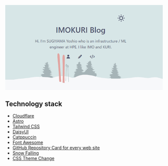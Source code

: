 <div align="center">

![Blog top page](https://github.com/IMOKURI/imokuri-com/blob/main/public/blog/new-imokuri-blog.png?raw=true)

</div>

## Technology stack

- [Cloudflare](https://www.cloudflare.com/)
- [Astro](https://astro.build)
- [Tailwind CSS](https://tailwindcss.com/)
- [DaisyUI](https://daisyui.com/)
- [Catppuccin](https://github.com/catppuccin)
- [Font Awesome](https://fontawesome.com/)
- [GitHub Repository Card for every web site](https://gh-card.dev/)
- [Snow Falling](https://github.com/hyperstown/pure-snow.js)
- [CSS Theme Change](https://github.com/saadeghi/theme-change)
